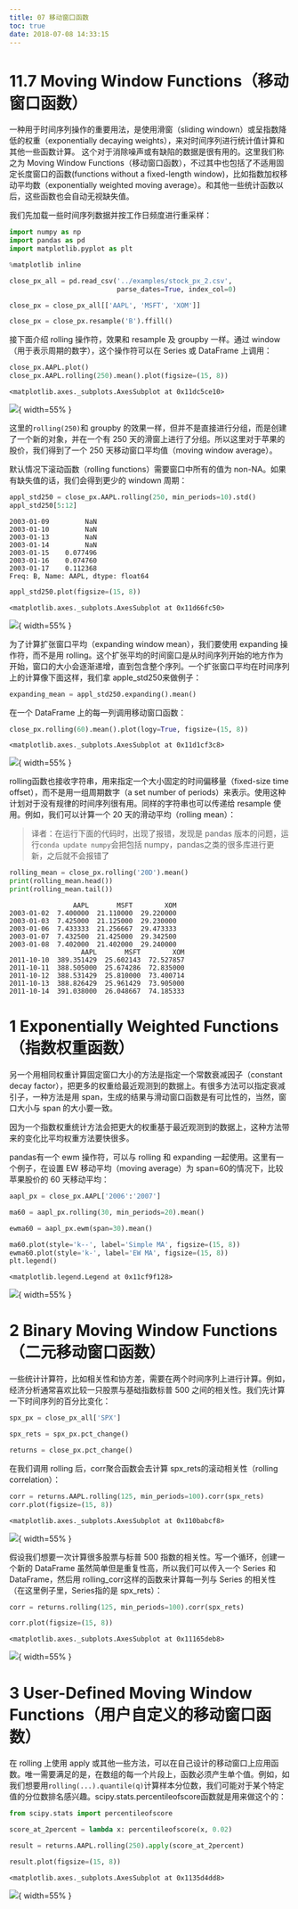 ```yaml
---
title: 07 移动窗口函数
toc: true
date: 2018-07-08 14:33:15
---
```


# 11.7 Moving Window Functions（移动窗口函数）

一种用于时间序列操作的重要用法，是使用滑窗（sliding windown）或呈指数降低的权重（exponentially decaying weights），来对时间序列进行统计值计算和其他一些函数计算。 这个对于消除噪声或有缺陷的数据是很有用的。这里我们称之为 Moving Window Functions（移动窗口函数），不过其中也包括了不适用固定长度窗口的函数(functions without a fixed-length window)，比如指数加权移动平均数（exponentially weighted moving average）。和其他一些统计函数以后，这些函数也会自动无视缺失值。

我们先加载一些时间序列数据并按工作日频度进行重采样：


```Python
import numpy as np
import pandas as pd
import matplotlib.pyplot as plt
```


```Python
%matplotlib inline
```


```Python
close_px_all = pd.read_csv('../examples/stock_px_2.csv',
                           parse_dates=True, index_col=0)

close_px = close_px_all[['AAPL', 'MSFT', 'XOM']]

close_px = close_px.resample('B').ffill()
```

接下面介绍 rolling 操作符，效果和 resample 及 groupby 一样。通过 window（用于表示周期的数字），这个操作符可以在 Series 或 DataFrame 上调用：


```Python
close_px.AAPL.plot()
close_px.AAPL.rolling(250).mean().plot(figsize=(15, 8))
```




    <matplotlib.axes._subplots.AxesSubplot at 0x11dc5ce10>




![](http://images.iterate.site/blog/image/180708/hCGAhe5J4h.png?imageslim){ width=55% }

这里的`rolling(250)`和 groupby 的效果一样，但并不是直接进行分组，而是创建了一个新的对象，并在一个有 250 天的滑窗上进行了分组。所以这里对于苹果的股价，我们得到了一个 250 天移动窗口平均值（moving window average）。

默认情况下滚动函数（rolling functions）需要窗口中所有的值为 non-NA。如果有缺失值的话，我们会得到更少的 windown 周期：


```Python
appl_std250 = close_px.AAPL.rolling(250, min_periods=10).std()
appl_std250[5:12]
```




    2003-01-09         NaN
    2003-01-10         NaN
    2003-01-13         NaN
    2003-01-14         NaN
    2003-01-15    0.077496
    2003-01-16    0.074760
    2003-01-17    0.112368
    Freq: B, Name: AAPL, dtype: float64




```Python
appl_std250.plot(figsize=(15, 8))
```




    <matplotlib.axes._subplots.AxesSubplot at 0x11d66fc50>




![](http://images.iterate.site/blog/image/180708/lcL2AHGjEh.png?imageslim){ width=55% }

为了计算扩张窗口平均（expanding window mean），我们要使用 expanding 操作符，而不是用 rolling。这个扩张平均的时间窗口是从时间序列开始的地方作为开始，窗口的大小会逐渐递增，直到包含整个序列。一个扩张窗口平均在时间序列上的计算像下面这样，我们拿 apple_std250来做例子：


```Python
expanding_mean = appl_std250.expanding().mean()
```

在一个 DataFrame 上的每一列调用移动窗口函数：


```Python
close_px.rolling(60).mean().plot(logy=True, figsize=(15, 8))
```




    <matplotlib.axes._subplots.AxesSubplot at 0x11d1cf3c8>




![](http://images.iterate.site/blog/image/180708/4KmHCGHGAD.png?imageslim){ width=55% }

rolling函数也接收字符串，用来指定一个大小固定的时间偏移量（fixed-size time offset），而不是用一组周期数字（a set number of periods）来表示。使用这种计划对于没有规律的时间序列很有用。同样的字符串也可以传递给 resample 使用。例如，我们可以计算一个 20 天的滑动平均（rolling mean）：

> 译者：在运行下面的代码时，出现了报错，发现是 pandas 版本的问题，运行`conda update numpy`会把包括 numpy，pandas之类的很多库进行更新，之后就不会报错了


```Python
rolling_mean = close_px.rolling('20D').mean()
print(rolling_mean.head())
print(rolling_mean.tail())
```

                    AAPL       MSFT        XOM
    2003-01-02  7.400000  21.110000  29.220000
    2003-01-03  7.425000  21.125000  29.230000
    2003-01-06  7.433333  21.256667  29.473333
    2003-01-07  7.432500  21.425000  29.342500
    2003-01-08  7.402000  21.402000  29.240000
                      AAPL       MSFT        XOM
    2011-10-10  389.351429  25.602143  72.527857
    2011-10-11  388.505000  25.674286  72.835000
    2011-10-12  388.531429  25.810000  73.400714
    2011-10-13  388.826429  25.961429  73.905000
    2011-10-14  391.038000  26.048667  74.185333


# 1 Exponentially Weighted Functions（指数权重函数）

另一个用相同权重计算固定窗口大小的方法是指定一个常数衰减因子（constant decay factor），把更多的权重给最近观测到的数据上。有很多方法可以指定衰减引子，一种方法是用 span，生成的结果与滑动窗口函数是有可比性的，当然，窗口大小与 span 的大小要一致。

因为一个指数权重统计方法会把更大的权重基于最近观测到的数据上，这种方法带来的变化比平均权重方法要快很多。

pandas有一个 ewm 操作符，可以与 rolling 和 expanding 一起使用。这里有一个例子，在设置 EW 移动平均（moving average）为 span=60的情况下，比较苹果股价的 60 天移动平均：


```Python
aapl_px = close_px.AAPL['2006':'2007']
```


```Python
ma60 = aapl_px.rolling(30, min_periods=20).mean()
```


```Python
ewma60 = aapl_px.ewm(span=30).mean()
```


```Python
ma60.plot(style='k--', label='Simple MA', figsize=(15, 8))
ewma60.plot(style='k-', label='EW MA', figsize=(15, 8))
plt.legend()
```




    <matplotlib.legend.Legend at 0x11cf9f128>




![](http://images.iterate.site/blog/image/180708/cFjkCh2mfc.png?imageslim){ width=55% }

# 2 Binary Moving Window Functions（二元移动窗口函数）

一些统计计算符，比如相关性和协方差，需要在两个时间序列上进行计算。例如，经济分析通常喜欢比较一只股票与基础指数标普 500 之间的相关性。我们先计算一下时间序列的百分比变化：


```Python
spx_px = close_px_all['SPX']
```


```Python
spx_rets = spx_px.pct_change()
```


```Python
returns = close_px.pct_change()
```

在我们调用 rolling 后，corr聚合函数会去计算 spx_rets的滚动相关性（rolling correlation）：


```Python
corr = returns.AAPL.rolling(125, min_periods=100).corr(spx_rets)
corr.plot(figsize=(15, 8))
```




    <matplotlib.axes._subplots.AxesSubplot at 0x110babcf8>




![](http://images.iterate.site/blog/image/180708/3jGa05IKcJ.png?imageslim){ width=55% }

假设我们想要一次计算很多股票与标普 500 指数的相关性。写一个循环，创建一个新的 DataFrame 虽然简单但是重复性高，所以我们可以传入一个 Series 和 DataFrame，然后用 rolling_corr这样的函数来计算每一列与 Series 的相关性（在这里例子里，Series指的是 spx_rets）：


```Python
corr = returns.rolling(125, min_periods=100).corr(spx_rets)
```


```Python
corr.plot(figsize=(15, 8))
```




    <matplotlib.axes._subplots.AxesSubplot at 0x11165deb8>




![](http://images.iterate.site/blog/image/180708/fHDHLI1BiI.png?imageslim){ width=55% }

# 3 User-Defined Moving Window Functions（用户自定义的移动窗口函数）

在 rolling 上使用 apply 或其他一些方法，可以在自己设计的移动窗口上应用函数。唯一需要满足的是，在数组的每一个片段上，函数必须产生单个值。例如，如我们想要用`rolling(...).quantile(q)`计算样本分位数，我们可能对于某个特定值的分位数排名感兴趣。scipy.stats.percentileofscore函数就是用来做这个的：


```Python
from scipy.stats import percentileofscore
```


```Python
score_at_2percent = lambda x: percentileofscore(x, 0.02)
```


```Python
result = returns.AAPL.rolling(250).apply(score_at_2percent)
```


```Python
result.plot(figsize=(15, 8))
```




    <matplotlib.axes._subplots.AxesSubplot at 0x1135d4dd8>




![](http://images.iterate.site/blog/image/180708/bBK1ae48GE.png?imageslim){ width=55% }

